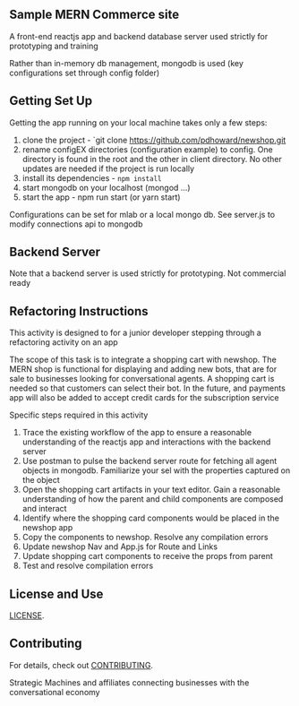 
## Sample MERN Commerce site

A front-end reactjs app and backend database server used strictly for prototyping and training

Rather than in-memory db management, mongodb is used (key configurations set through config folder)

## Getting Set Up

Getting the app running on your local machine takes only a few steps:

1. clone the project - `git clone https://github.com/pdhoward/newshop.git
2. rename configEX directories (configuration example) to config. One directory is found in the root and the other in client directory. No other updates are needed if the project is run locally
3. install its dependencies - `npm install`
4. start mongodb on your localhost (mongod ...)
5. start the app - npm run start (or yarn start)

Configurations can be set for mlab or a local mongo db.
See server.js to modify connections api to mongodb

## Backend Server

Note that a backend server is used strictly for prototyping. Not commercial ready

## Refactoring Instructions

This activity is designed to for a junior developer stepping through a refactoring activity on an app

The scope of this task is to integrate a shopping cart with newshop. The MERN shop is functional for displaying and adding new bots, that are for sale to businesses looking for conversational agents. A shopping cart is needed so that customers can select their bot. In the future, and payments app will also be added to accept credit cards for the subscription service

Specific steps required in this activity
1. Trace the existing workflow of the app to ensure a reasonable understanding of the reactjs app and interactions with the backend server
2. Use postman to pulse the backend server route for fetching all agent objects in mongodb. Familiarize your sel with the properties captured on the object
3. Open the shopping cart artifacts in your text editor. Gain a reasonable understanding of how the parent and child components are composed and interact
4. Identify where the shopping card components would be placed in the newshop app
5. Copy the components to newshop. Resolve any compilation errors
6. Update newshop Nav and App.js for Route and Links
7. Update shopping cart components to receive the props from parent
8. Test and resolve compilation errors



## License and Use
 [LICENSE](LICENSE.txt).

## Contributing

For details, check out [CONTRIBUTING](.github/CONTRIBUTING.md).


Strategic Machines and affiliates
connecting businesses with the conversational economy
